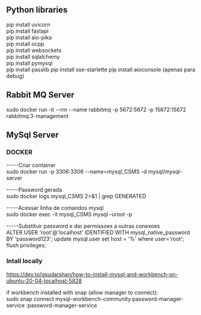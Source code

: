 
## Python libraries
pip install uvicorn  
pip install fastapi  
pip install aio-pika  
pip install ocpp  
pip install websockets  
pip install sqlalchemy  
pip install pymysql  
pip install passlib
pip install sse-starlette
pip install aioconsole (apenas para debug)

## Rabbit MQ Server
sudo docker run -it --rm --name rabbitmq -p 5672:5672 -p 15672:15672 rabbitmq:3-management


## MySql Server

### DOCKER
-----Criar container  
sudo docker run -p 3306:3306 --name=mysql_CSMS -d mysql/mysql-server

-----Password gerada  
sudo docker logs mysql_CSMS 2>&1 | grep GENERATED

-----Acessar linha de comandos mysql  
sudo docker exec -it mysql_CSMS mysql -uroot -p

-----Substituir password e dar permissoes a outras conexoes  
ALTER USER 'root'@'localhost' IDENTIFIED WITH mysql_native_password BY 'password123';
update mysql.user set host = '%' where user='root';
flush privileges;

### Intall locally

https://dev.to/gsudarshan/how-to-install-mysql-and-workbench-on-ubuntu-20-04-localhost-5828

if workbench installed with snap (allow manager to connect):  
sudo snap connect mysql-workbench-community:password-manager-service :password-manager-service
